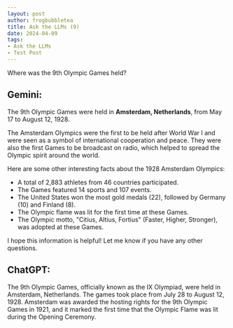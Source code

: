 ```yaml
---
layout: post
author: frogbubbletea
title: Ask the LLMs (9)
date: 2024-04-09
tags: 
- Ask the LLMs
- Test Post
---
```


Where was the 9th Olympic Games held?

## Gemini:

The 9th Olympic Games were held in **Amsterdam, Netherlands**, from May 17 to August 12, 1928. 

The Amsterdam Olympics were the first to be held after World War I and were seen as a symbol of international cooperation and peace. They were also the first Games to be broadcast on radio, which helped to spread the Olympic spirit around the world.

Here are some other interesting facts about the 1928 Amsterdam Olympics:

* A total of 2,883 athletes from 46 countries participated.
* The Games featured 14 sports and 107 events.
* The United States won the most gold medals (22), followed by Germany (10) and Finland (8).
* The Olympic flame was lit for the first time at these Games.
* The Olympic motto, "Citius, Altius, Fortius" (Faster, Higher, Stronger), was adopted at these Games.

I hope this information is helpful! Let me know if you have any other questions.

## ChatGPT:

The 9th Olympic Games, officially known as the IX Olympiad, were held in Amsterdam, Netherlands. The games took place from July 28 to August 12, 1928. Amsterdam was awarded the hosting rights for the 9th Olympic Games in 1921, and it marked the first time that the Olympic Flame was lit during the Opening Ceremony.